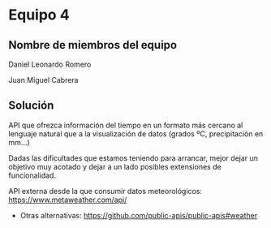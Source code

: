 # Equipo 4

## Nombre de miembros del equipo

Daniel Leonardo Romero

Juan Miguel Cabrera

## Solución
API que ofrezca información del tiempo en un formato más cercano al lenguaje natural que a la visualización de datos (grados ºC, precipitación en mm...)

Dadas las dificultades que estamos teniendo para arrancar, mejor dejar un objetivo muy acotado y dejar a un lado posibles extensiones de funcionalidad.

API externa desde la que consumir datos meteorológicos: https://www.metaweather.com/api/
- Otras alternativas: https://github.com/public-apis/public-apis#weather
